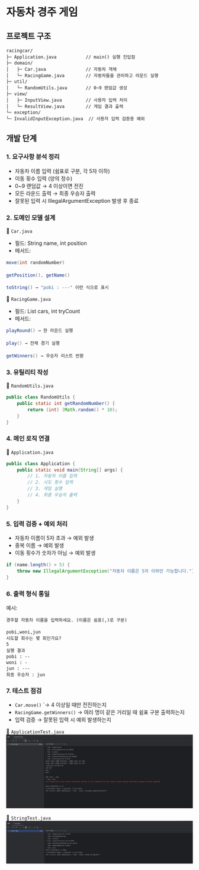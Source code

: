 # 자동차 경주 게임
## 프로젝트 구조
```
racingcar/
├─ Application.java           // main() 실행 진입점
├─ domain/
│   ├─ Car.java               // 자동차 객체
│   └─ RacingGame.java        // 자동차들을 관리하고 라운드 실행
├─ util/
│   └─ RandomUtils.java       // 0~9 랜덤값 생성
├─ view/
│   ├─ InputView.java         // 사용자 입력 처리
│   └─ ResultView.java        // 게임 결과 출력
└─ exception/
└─ InvalidInputException.java  // 사용자 입력 검증용 예외
```
## 개발 단계
### 1. 요구사항 분석 정리
- 자동차 이름 입력 (쉼표로 구분, 각 5자 이하)
- 이동 횟수 입력 (양의 정수)
- 0~9 랜덤값 → 4 이상이면 전진
- 모든 라운드 출력 → 최종 우승자 출력
- 잘못된 입력 시 IllegalArgumentException 발생 후 종료
### 2. 도메인 모델 설계
🧩 `Car.java`
- 필드: String name, int position 
- 메서드:
```java
move(int randomNumber)

getPosition(), getName()

toString() → "pobi : ---" 이런 식으로 표시
```

🧩 `RacingGame.java`
- 필드: List<Car> cars, int tryCount 
- 메서드:
```java
playRound() → 한 라운드 실행

play() → 전체 경기 실행

getWinners() → 우승자 리스트 반환
```
### 3. 유틸리티 작성
🧩 `RandomUtils.java`
```java
public class RandomUtils {
    public static int getRandomNumber() {
        return (int) (Math.random() * 10);
    }
}
```
### 4. 메인 로직 연결
🧩 `Application.java`
```java
public class Application {
    public static void main(String[] args) {
        // 1. 자동차 이름 입력
        // 2. 시도 횟수 입력
        // 3. 게임 실행
        // 4. 최종 우승자 출력
    }
}
```

### 5. 입력 검증 + 예외 처리
- 자동차 이름이 5자 초과 → 예외 발생
- 중복 이름 → 예외 발생 
- 이동 횟수가 숫자가 아님 → 예외 발생
```java
if (name.length() > 5) {
    throw new IllegalArgumentException("자동차 이름은 5자 이하만 가능합니다.");
}
```

### 6. 출력 형식 통일
예시:
```
경주할 자동차 이름을 입력하세요. (이름은 쉼표(,)로 구분)

pobi,woni,jun
시도할 회수는 몇 회인가요?
5
실행 결과
pobi : --
woni : -
jun : ---
최종 우승자 : jun
```
### 7. 테스트 점검
- `Car.move()` `→ 4 이상일 때만 전진하는지
- `RacingGame.getWinners()` → 여러 명이 같은 거리일 때 쉼표 구분 출력하는지
- 입력 검증 → 잘못된 입력 시 예외 발생하는지

🧩 `ApplicationTest.java`
![ApplicationTestResultImg](/src/main/resources/static/img/ApplicationTestResult.png)

🧩 `StringTest.java`
![StringTestResultImg](/src/main/resources/static/img/StringTestResultImg.png)
